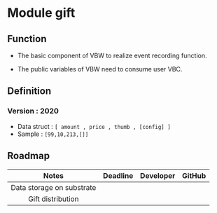 # Module gift



## Function

* The basic component of VBW to realize event recording function.

* The public variables of VBW need to consume user VBC.

  

## Definition

### Version : 2020

* Data struct : `[ amount , price , thumb , [config] ]`
* Sample : `[99,10,213,[]]`



## Roadmap

| Notes        | Deadline | Developer | GitHub |
| :------: | :------: | :----: | :------: |
| Data storage on substrate |          |        |          |
| Gift distribution |          |        |          |

